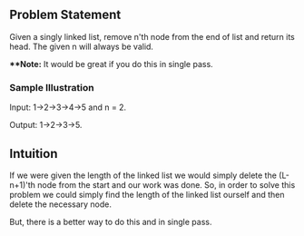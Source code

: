 ## Problem Statement

Given a singly linked list, remove n'th node from the end of list and return its head. The given n will always be valid.

__**Note:__ It would be great if you do this in single pass.

### Sample Illustration

Input: 1->2->3->4->5  and  n = 2.

Output: 1->2->3->5.

## Intuition

If we were given the length of the linked list we would simply delete the (L-n+1)'th node from the start and our work was done. 
So, in order to solve this problem we could simply find the length of the linked list ourself and then delete the necessary node.

But, there is a better way to do this and in single pass. 
